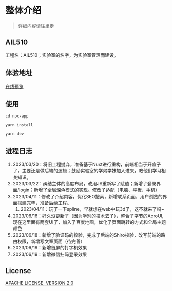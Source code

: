 # 整体介绍
> 详细内容请往里走

## AIL510
工程名：AIL510；实验室的名字，为实验室管理而建设。

## 体验地址
[在线预览](http://chengyunlai.top:3000/)

## 使用
```
cd npx-app
```

```
yarn install
```

```
yarn dev
``` 

## 进程日志
1. 2023/03/20：将旧工程抛弃，准备基于Nuxt进行重构，前端相当于开盒子了，主要还是做后端的逻辑；鼓励实验室的学弟学妹加入进来，教他们学习相关知识。
1. 2023/03/22：纠结主体的高度布局，改用JS重新写了赋值；新增了登录界面/login；新增了全局深色模式的实现。修改了适配（电脑、平板、手机）
1. 2023/04/11：修改了介绍内容，优化SEO搜索，新增联系页面，用户浏览的界面搭建完毕，准备后续工程。
    1. 2023/04/11：玩了一下spline，早就想在web中玩3d了，这不就来了吗~
1. 2023/06/16：好久没更新了（因为学别的技术去了），整合了字节的AcroUI,现在这里面有两套UI了，加入了百度地图，优化了页面跳转的方式和全局主题颜色
1. 2023/06/18：新增了验证码的校验，完成了后端的Shiro校验，改写前端的路由权限，新增写文章页面（待完善）
1. 2023/06/19：新增首屏的打字机效果
1. 2023/06/19：新增微信扫码登录效果
## License
[APACHE LICENSE, VERSION 2.0](./LICENSE)
